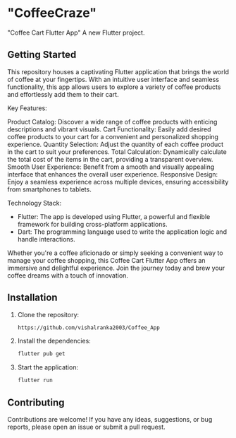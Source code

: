 # "CoffeeCraze"

"Coffee Cart Flutter App"
A new Flutter project.

## Getting Started

This repository houses a captivating Flutter application that brings the world of coffee at your fingertips. With an intuitive user interface and seamless functionality, this app allows users to explore a variety of coffee products and effortlessly add them to their cart.

Key Features:

Product Catalog: Discover a wide range of coffee products with enticing descriptions and vibrant visuals.
Cart Functionality: Easily add desired coffee products to your cart for a convenient and personalized shopping experience.
Quantity Selection: Adjust the quantity of each coffee product in the cart to suit your preferences.
Total Calculation: Dynamically calculate the total cost of the items in the cart, providing a transparent overview.
Smooth User Experience: Benefit from a smooth and visually appealing interface that enhances the overall user experience.
Responsive Design: Enjoy a seamless experience across multiple devices, ensuring accessibility from smartphones to tablets.


Technology Stack:

- Flutter: The app is developed using Flutter, a powerful and flexible framework for building cross-platform applications.
- Dart: The programming language used to write the application logic and handle interactions.

Whether you're a coffee aficionado or simply seeking a convenient way to manage your coffee shopping, this Coffee Cart Flutter App offers an immersive and delightful experience. Join the journey today and brew your coffee dreams with a touch of innovation.

## Installation

1. Clone the repository:

   ```bash
   https://github.com/vishalranka2003/Coffee_App


2. Install the dependencies:
   ```bash
   flutter pub get

3. Start the application:
   ```bash
   flutter run

## Contributing

Contributions are welcome! If you have any ideas, suggestions, or bug reports, please open an issue or submit a pull request.






